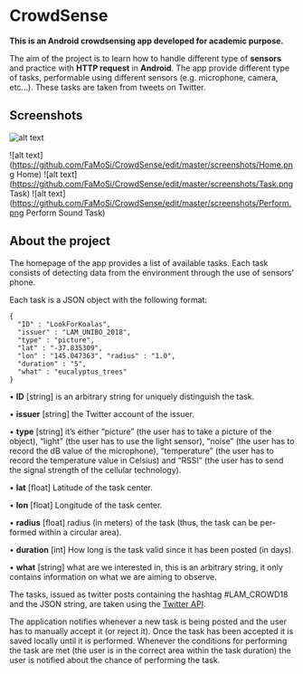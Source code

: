 # CrowdSense
**This is an Android crowdsensing app developed for academic purpose.**

The aim of the project is to learn how to handle different type of **sensors** and practice with **HTTP request** in **Android**.
The app provide different type of tasks, performable using different sensors (e.g. microphone, camera, etc...).
These tasks are taken from tweets on Twitter.

## Screenshots
![alt text](https://i.imgur.com/ceC7y1C.jpg)

![alt text](https://github.com/FaMoSi/CrowdSense/edit/master/screenshots/Home.png Home)
![alt text](https://github.com/FaMoSi/CrowdSense/edit/master/screenshots/Task.png Task)
![alt text](https://github.com/FaMoSi/CrowdSense/edit/master/screenshots/Perform.png Perform Sound Task)

## About the project
The homepage of the app provides a list of available tasks. 
Each task consists of detecting data from the environment through the use of sensors' phone.

Each task is a JSON object with the following format:
```       
{
  "ID" : "LookForKoalas", 
  "issuer" : "LAM_UNIBO_2018", 
  "type" : "picture",
  "lat" : "-37.835309",
  "lon" : "145.047363", "radius" : "1.0",
  "duration" : "5",
  "what" : "eucalyptus_trees"
}
```

• **ID** [string] is an arbitrary string for uniquely distinguish the task.

• **issuer** [string] the Twitter account of the issuer.

• **type** [string] it’s either “picture” (the user has to take a picture of the object), “light” (the user has to use the light sensor), “noise” (the user has to record the dB value of the microphone), “temperature” (the user has to record the temperature value in Celsius) and “RSSI” (the user has to send the signal strength of the cellular technology).

• **lat** [float] Latitude of the task center.

• **lon** [float] Longitude of the task center.

• **radius** [float] radius (in meters) of the task (thus, the task can be per- formed within a circular area).

• **duration** [int] How long is the task valid since it has been posted (in days).

• **what** [string] what are we interested in, this is an arbitrary string, it only contains information on what we are aiming to observe.

The tasks, issued as twitter posts containing the hashtag #LAM_CROWD18 and the JSON string, are taken using the [Twitter API](https://developer.twitter.com/en/docs "Twitter API"). 

The application notifies whenever a new task is being posted and the user has to manually accept it (or reject it). Once the task has been accepted it is saved locally until it is performed. Whenever the conditions for performing the task are met (the user is in the correct area within the task duration) the user is notified about the chance of performing the task.


